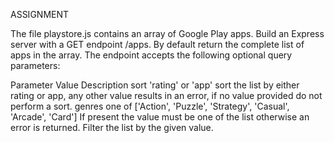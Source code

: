 ASSIGNMENT

The file playstore.js contains an array of Google Play apps. Build an Express server with a GET endpoint /apps. By default return the complete list of apps in the array. The endpoint accepts the following optional query parameters:

Parameter	Value	Description
sort	'rating' or 'app'	sort the list by either rating or app, any other value results in an error, if no value provided do not perform a sort.
genres	one of ['Action', 'Puzzle', 'Strategy', 'Casual', 'Arcade', 'Card']	If present the value must be one of the list otherwise an error is returned. Filter the list by the given value.
